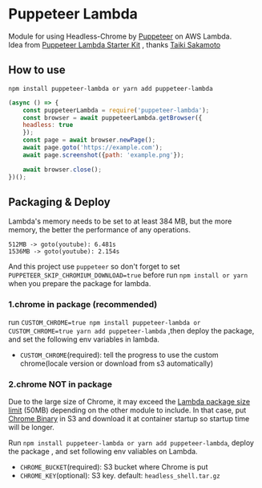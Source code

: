 # Puppeteer Lambda

Module for using Headless-Chrome by [Puppeteer](https://github.com/GoogleChrome/puppeteer) on AWS Lambda.  
Idea from [Puppeteer Lambda Starter Kit](https://github.com/sambaiz/puppeteer-lambda-starter-kit) , thanks [Taiki Sakamoto](https://github.com/sambaiz)
## How to use

`npm install puppeteer-lambda or yarn add puppeteer-lambda`

```javascript
(async () => {
    const puppeteerLambda = require('puppeteer-lambda');
    const browser = await puppeteerLambda.getBrowser({
    headless: true
    });
    const page = await browser.newPage();
    await page.goto('https://example.com');
    await page.screenshot({path: 'example.png'});

    await browser.close(); 
})();
```

## Packaging & Deploy

Lambda's memory needs to be set to at least 384 MB, but the more memory, the better the performance of any operations.

```
512MB -> goto(youtube): 6.481s
1536MB -> goto(youtube): 2.154s
```

And this project use `puppeteer` so don't forget to set `PUPPETEER_SKIP_CHROMIUM_DOWNLOAD=true` before run `npm install or yarn` when you prepare the package for lambda.

### 1.chrome in package (recommended)

run `CUSTOM_CHROME=true npm install puppeteer-lambda or CUSTOM_CHROME=true yarn add puppeteer-lambda` ,then deploy the package, and set the following env variables in lambda.

- `CUSTOM_CHROME`(required): tell the progress to use the custom chrome(locale version or download from s3 automatically)

### 2.chrome NOT in package

Due to the large size of Chrome, it may exceed the [Lambda package size limit](http://docs.aws.amazon.com/lambda/latest/dg/limits.html) (50MB) depending on the other module to include. 
In that case, put [Chrome Binary](https://raw.githubusercontent.com/shawnLiujianwei/puppeteer-lambda-binary/master/chrome/headless_shell.tar.gz) in S3 and download it at container startup so startup time will be longer.

Run `npm install puppeteer-lambda or yarn add puppeteer-lambda`, deploy the package , and set following env valiables on Lambda.

- `CHROME_BUCKET`(required): S3 bucket where Chrome is put
- `CHROME_KEY`(optional): S3 key. default: `headless_shell.tar.gz`

